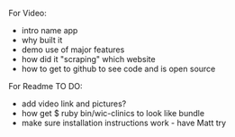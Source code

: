 For Video:
- intro name app
- why built it
- demo use of major features
- how did it "scraping" which website
- how to get to github to see code and is open source

For Readme TO DO:
- add video link and pictures?
- how get $ ruby bin/wic-clinics to look like bundle
- make sure installation instructions work - have Matt try
